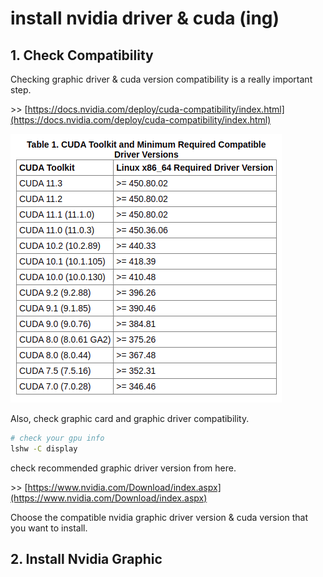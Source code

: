 # install nvidia driver & cuda \(ing\)

## 1. Check Compatibility

Checking graphic driver & cuda version compatibility is a really important step.

&gt;&gt; [https://docs.nvidia.com/deploy/cuda-compatibility/index.html](https://docs.nvidia.com/deploy/cuda-compatibility/index.html)

![](.gitbook/assets/image.png)



Also, check graphic card and graphic driver compatibility.

```bash
# check your gpu info
lshw -C display
```

check recommended graphic driver version from here.

&gt;&gt; [https://www.nvidia.com/Download/index.aspx](https://www.nvidia.com/Download/index.aspx)



Choose the compatible nvidia graphic driver version & cuda version that you want to install.

## 2. Install Nvidia Graphic



